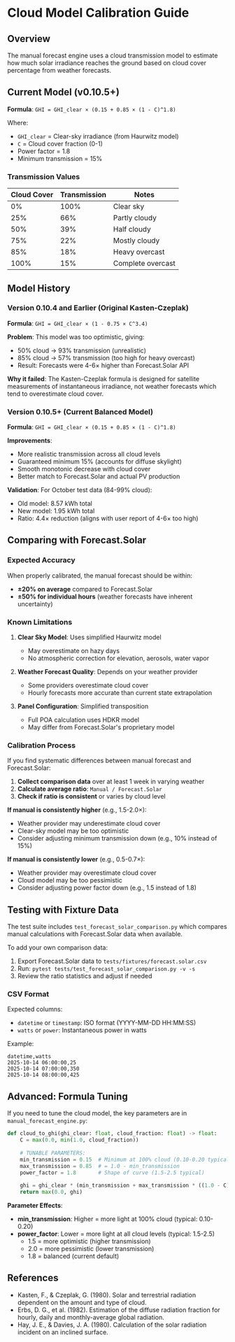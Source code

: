 # Cloud Model Calibration Guide

## Overview

The manual forecast engine uses a cloud transmission model to estimate how much solar irradiance reaches the ground based on cloud cover percentage from weather forecasts.

## Current Model (v0.10.5+)

**Formula**: `GHI = GHI_clear × (0.15 + 0.85 × (1 - C)^1.8)`

Where:
- `GHI_clear` = Clear-sky irradiance (from Haurwitz model)
- `C` = Cloud cover fraction (0-1)
- Power factor = 1.8
- Minimum transmission = 15%

### Transmission Values

| Cloud Cover | Transmission | Notes |
|-------------|--------------|-------|
| 0% | 100% | Clear sky |
| 25% | 66% | Partly cloudy |
| 50% | 39% | Half cloudy |
| 75% | 22% | Mostly cloudy |
| 85% | 18% | Heavy overcast |
| 100% | 15% | Complete overcast |

## Model History

### Version 0.10.4 and Earlier (Original Kasten-Czeplak)

**Formula**: `GHI = GHI_clear × (1 - 0.75 × C^3.4)`

**Problem**: This model was too optimistic, giving:
- 50% cloud → 93% transmission (unrealistic)
- 85% cloud → 57% transmission (too high for heavy overcast)
- Result: Forecasts were 4-6× higher than Forecast.Solar API

**Why it failed**: The Kasten-Czeplak formula is designed for satellite measurements of instantaneous irradiance, not weather forecasts which tend to overestimate cloud cover.

### Version 0.10.5+ (Current Balanced Model)

**Formula**: `GHI = GHI_clear × (0.15 + 0.85 × (1 - C)^1.8)`

**Improvements**:
- More realistic transmission across all cloud levels
- Guaranteed minimum 15% (accounts for diffuse skylight)
- Smooth monotonic decrease with cloud cover
- Better match to Forecast.Solar and actual PV production

**Validation**: For October test data (84-99% cloud):
- Old model: 8.57 kWh total
- New model: 1.95 kWh total
- Ratio: 4.4× reduction (aligns with user report of 4-6× too high)

## Comparing with Forecast.Solar

### Expected Accuracy

When properly calibrated, the manual forecast should be within:
- **±20% on average** compared to Forecast.Solar
- **±50% for individual hours** (weather forecasts have inherent uncertainty)

### Known Limitations

1. **Clear Sky Model**: Uses simplified Haurwitz model
   - May overestimate on hazy days
   - No atmospheric correction for elevation, aerosols, water vapor

2. **Weather Forecast Quality**: Depends on your weather provider
   - Some providers overestimate cloud cover
   - Hourly forecasts more accurate than current state extrapolation

3. **Panel Configuration**: Simplified transposition
   - Full POA calculation uses HDKR model
   - May differ from Forecast.Solar's proprietary model

### Calibration Process

If you find systematic differences between manual forecast and Forecast.Solar:

1. **Collect comparison data** over at least 1 week in varying weather
2. **Calculate average ratio**: `Manual / Forecast.Solar`
3. **Check if ratio is consistent** or varies by cloud level

**If manual is consistently higher** (e.g., 1.5-2.0×):
- Weather provider may underestimate cloud cover
- Clear-sky model may be too optimistic
- Consider adjusting minimum transmission down (e.g., 10% instead of 15%)

**If manual is consistently lower** (e.g., 0.5-0.7×):
- Weather provider may overestimate cloud cover
- Cloud model may be too pessimistic
- Consider adjusting power factor down (e.g., 1.5 instead of 1.8)

## Testing with Fixture Data

The test suite includes `test_forecast_solar_comparison.py` which compares manual calculations with Forecast.Solar data when available.

To add your own comparison data:
1. Export Forecast.Solar data to `tests/fixtures/forecast.solar.csv`
2. Run: `pytest tests/test_forecast_solar_comparison.py -v -s`
3. Review the ratio statistics and adjust if needed

### CSV Format

Expected columns:
- `datetime` or `timestamp`: ISO format (YYYY-MM-DD HH:MM:SS)
- `watts` or `power`: Instantaneous power in watts

Example:
```csv
datetime,watts
2025-10-14 06:00:00,25
2025-10-14 07:00:00,350
2025-10-14 08:00:00,425
```

## Advanced: Formula Tuning

If you need to tune the cloud model, the key parameters are in `manual_forecast_engine.py`:

```python
def cloud_to_ghi(ghi_clear: float, cloud_fraction: float) -> float:
    C = max(0.0, min(1.0, cloud_fraction))
    
    # TUNABLE PARAMETERS:
    min_transmission = 0.15  # Minimum at 100% cloud (0.10-0.20 typical)
    max_transmission = 0.85  # = 1.0 - min_transmission
    power_factor = 1.8       # Shape of curve (1.5-2.5 typical)
    
    ghi = ghi_clear * (min_transmission + max_transmission * ((1.0 - C) ** power_factor))
    return max(0.0, ghi)
```

**Parameter Effects**:
- **min_transmission**: Higher = more light at 100% cloud (typical: 0.10-0.20)
- **power_factor**: Lower = more light at all cloud levels (typical: 1.5-2.5)
  - 1.5 = more optimistic (higher transmission)
  - 2.0 = more pessimistic (lower transmission)
  - 1.8 = balanced (current default)

## References

- Kasten, F., & Czeplak, G. (1980). Solar and terrestrial radiation dependent on the amount and type of cloud.
- Erbs, D. G., et al. (1982). Estimation of the diffuse radiation fraction for hourly, daily and monthly-average global radiation.
- Hay, J. E., & Davies, J. A. (1980). Calculation of the solar radiation incident on an inclined surface.
